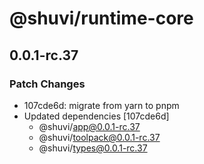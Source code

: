 # @shuvi/runtime-core

## 0.0.1-rc.37

### Patch Changes

- 107cde6d: migrate from yarn to pnpm
- Updated dependencies [107cde6d]
  - @shuvi/app@0.0.1-rc.37
  - @shuvi/toolpack@0.0.1-rc.37
  - @shuvi/types@0.0.1-rc.37
